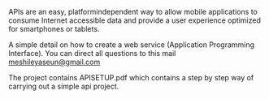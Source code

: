 APIs are an easy, platform­independent way to allow mobile applications to
consume Internet accessible data and provide a user experience optimized for
smartphones or tablets.

A simple detail on how to create a web service (Application Programming Interface). You can direct all questions to this mail meshileyaseun@gmail.com

The project contains APISETUP.pdf which contains a step by step way of carrying out a simple api project. 
